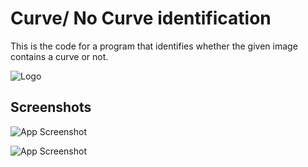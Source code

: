 
# Curve/ No Curve identification

This is the code for a program that identifies whether the given image contains a curve or not.

![Logo](https://i.ibb.co/6ngmn3B/Logo.png)


## Screenshots

![App Screenshot](https://i.ibb.co/rGq58Pt/Capture.png)

![App Screenshot](https://i.ibb.co/9rvYWqh/Capture.png)
